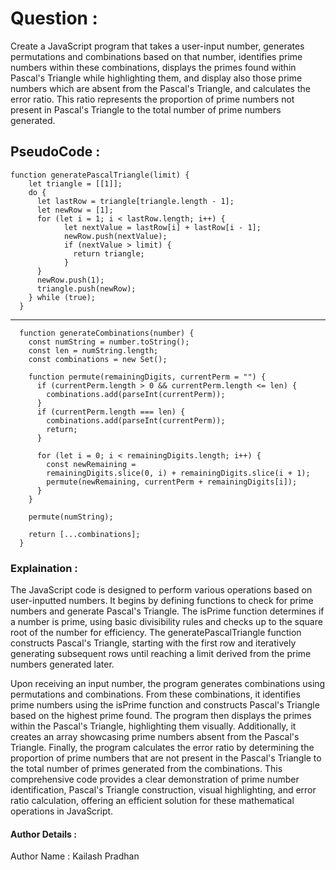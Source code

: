 # Question : 

Create a JavaScript program that takes a user-input number, generates permutations and combinations based on that number, identifies prime numbers within these combinations, displays the primes found within Pascal's Triangle while highlighting them, and display also those prime numbers which are absent from the Pascal's Triangle, and calculates the error ratio. This ratio represents the proportion of prime numbers not present in Pascal's Triangle to the total number of prime numbers generated.

## PseudoCode : 

    function generatePascalTriangle(limit) {
        let triangle = [[1]];
        do {
          let lastRow = triangle[triangle.length - 1];
          let newRow = [1];
          for (let i = 1; i < lastRow.length; i++) {
                let nextValue = lastRow[i] + lastRow[i - 1];
                newRow.push(nextValue);
                if (nextValue > limit) {
                  return triangle;
                }
          }
          newRow.push(1);
          triangle.push(newRow);
        } while (true);
      }
----------------------------------------------------------------------
      function generateCombinations(number) {
        const numString = number.toString();
        const len = numString.length;
        const combinations = new Set();

        function permute(remainingDigits, currentPerm = "") {
          if (currentPerm.length > 0 && currentPerm.length <= len) {
            combinations.add(parseInt(currentPerm));
          }
          if (currentPerm.length === len) {
            combinations.add(parseInt(currentPerm));
            return;
          }

          for (let i = 0; i < remainingDigits.length; i++) {
            const newRemaining =
            remainingDigits.slice(0, i) + remainingDigits.slice(i + 1);
            permute(newRemaining, currentPerm + remainingDigits[i]);
          }
        }

        permute(numString);

        return [...combinations];
      }

### Explaination : 

The JavaScript code is designed to perform various operations based on user-inputted numbers. It begins by defining functions to check for prime numbers and generate Pascal's Triangle. The isPrime function determines if a number is prime, using basic divisibility rules and checks up to the square root of the number for efficiency. The generatePascalTriangle function constructs Pascal's Triangle, starting with the first row and iteratively generating subsequent rows until reaching a limit derived from the prime numbers generated later.

Upon receiving an input number, the program generates combinations using permutations and combinations. From these combinations, it identifies prime numbers using the isPrime function and constructs Pascal's Triangle based on the highest prime found. The program then displays the primes within the Pascal's Triangle, highlighting them visually. Additionally, it creates an array showcasing prime numbers absent from the Pascal's Triangle. Finally, the program calculates the error ratio by determining the proportion of prime numbers that are not present in the Pascal's Triangle to the total number of primes generated from the combinations. This comprehensive code provides a clear demonstration of prime number identification, Pascal's Triangle construction, visual highlighting, and error ratio calculation, offering an efficient solution for these mathematical operations in JavaScript.


#### Author Details :

Author Name : Kailash Pradhan
